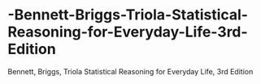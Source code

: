 # -Bennett-Briggs-Triola-Statistical-Reasoning-for-Everyday-Life-3rd-Edition
 Bennett, Briggs, Triola Statistical Reasoning for Everyday Life, 3rd Edition
